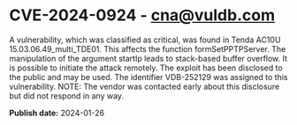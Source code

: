 # CVE-2024-0924 - cna@vuldb.com

A vulnerability, which was classified as critical, was found in Tenda AC10U 15.03.06.49_multi_TDE01. This affects the function formSetPPTPServer. The manipulation of the argument startIp leads to stack-based buffer overflow. It is possible to initiate the attack remotely. The exploit has been disclosed to the public and may be used. The identifier VDB-252129 was assigned to this vulnerability. NOTE: The vendor was contacted early about this disclosure but did not respond in any way.

**Publish date:** 2024-01-26
